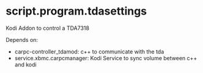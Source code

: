 # script.program.tdasettings
Kodi Addon to control a TDA7318

Depends on: 
- carpc-controller_tdamod: c++ to communicate with the tda
- service.xbmc.carpcmanager: Kodi Service to sync volume between c++ and kodi
